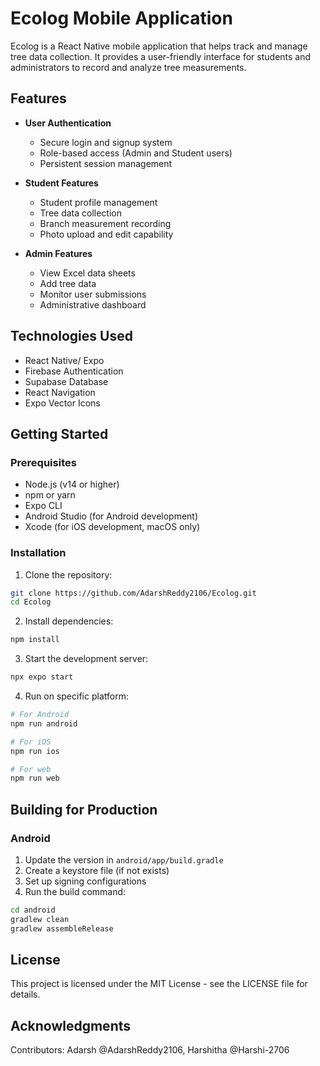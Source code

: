 # Ecolog Mobile Application

Ecolog is a React Native mobile application that helps track and manage tree data collection. It provides a user-friendly interface for students and administrators to record and analyze tree measurements.

## Features

- **User Authentication**
  - Secure login and signup system
  - Role-based access (Admin and Student users)
  - Persistent session management

- **Student Features**
  - Student profile management
  - Tree data collection
  - Branch measurement recording
  - Photo upload and edit capability

- **Admin Features**
  - View Excel data sheets
  - Add tree data
  - Monitor user submissions
  - Administrative dashboard

## Technologies Used

- React Native/ Expo
- Firebase Authentication
- Supabase Database
- React Navigation
- Expo Vector Icons

## Getting Started

### Prerequisites

- Node.js (v14 or higher)
- npm or yarn
- Expo CLI
- Android Studio (for Android development)
- Xcode (for iOS development, macOS only)

### Installation

1. Clone the repository:
```bash
git clone https://github.com/AdarshReddy2106/Ecolog.git
cd Ecolog
```

2. Install dependencies:
```bash
npm install
```

3. Start the development server:
```bash
npx expo start
```

4. Run on specific platform:
```bash
# For Android
npm run android

# For iOS
npm run ios

# For web
npm run web
```

## Building for Production

### Android

1. Update the version in `android/app/build.gradle`
2. Create a keystore file (if not exists)
3. Set up signing configurations
4. Run the build command:
```bash
cd android
gradlew clean
gradlew assembleRelease
```

<!-- ## Contributing -->

<!-- 1. Fork the repository
2. Create your feature branch (`git checkout -b feature/AmazingFeature`)
3. Commit your changes (`git commit -m 'Add some AmazingFeature'`)
4. Push to the branch (`git push origin feature/AmazingFeature`)
5. Open a Pull Request -->

## License

This project is licensed under the MIT License - see the LICENSE file for details.

## Acknowledgments
Contributors:
Adarsh @AdarshReddy2106, Harshitha @Harshi-2706


